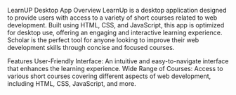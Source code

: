 LearnUP Desktop App
Overview
LearnUp is a desktop application designed to provide users with access to a variety of short courses related to web development. Built using HTML, CSS, and JavaScript, this app is optimized for desktop use, offering an engaging and interactive learning experience. Scholar is the perfect tool for anyone looking to improve their web development skills through concise and focused courses.

Features
User-Friendly Interface: An intuitive and easy-to-navigate interface that enhances the learning experience.
Wide Range of Courses: Access to various short courses covering different aspects of web development, including HTML, CSS, JavaScript, and more.




